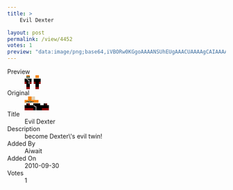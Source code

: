 ```yaml
---
title: >
    Evil Dexter

layout: post
permalink: /view/4452
votes: 1
preview: "data:image/png;base64,iVBORw0KGgoAAAANSUhEUgAAACUAAAAgCAIAAAAaMSbnAAAABnRSTlMA/wD/AP5AXyvrAAABHElEQVRIiWP8//8fAwx8a5dgYGA4fP+3rSIrMslV+YKBCADRjgmQtTOhyWFaRoxNxAMU+975LNDOXYpm5TufBVS0jxE5PBkZodY/vrSNgYFBVs8LwkVWgwcQE54saHJp/88wMDDIMprA2bMYTYhzOlEAxb7Hl7ZBbIL6D4lNE/vQTCfVJlwxzYXERk+f9AZnzpzBr+D//3/IiFTzsfiPoJWUAHT7TExMaGolI1ZRZPsgLoADtDCEZ1kqgH///mN6lPrxh5Bjwu57SgC98wNLPzMznFP49y+y3L9//8+dO8vAwICsBg3g0Y5VzXAPT3z2/fv3n6720SI8sde3aIDIfEaM9sEUf6P2jdqHDlDaS3jKSWIAMdqHe3gOd/sANlGTqHT7dyQAAAAASUVORK5CYII="
---
```

<dl class="side-by-side">
<dt>Preview</dt>
<dd>
    <img class="preview" src="data:image/png;base64,iVBORw0KGgoAAAANSUhEUgAAACUAAAAgCAIAAAAaMSbnAAAABnRSTlMA/wD/AP5AXyvrAAABHElEQVRIiWP8//8fAwx8a5dgYGA4fP+3rSIrMslV+YKBCADRjgmQtTOhyWFaRoxNxAMU+975LNDOXYpm5TufBVS0jxE5PBkZodY/vrSNgYFBVs8LwkVWgwcQE54saHJp/88wMDDIMprA2bMYTYhzOlEAxb7Hl7ZBbIL6D4lNE/vQTCfVJlwxzYXERk+f9AZnzpzBr+D//3/IiFTzsfiPoJWUAHT7TExMaGolI1ZRZPsgLoADtDCEZ1kqgH///mN6lPrxh5Bjwu57SgC98wNLPzMznFP49y+y3L9//8+dO8vAwICsBg3g0Y5VzXAPT3z2/fv3n6720SI8sde3aIDIfEaM9sEUf6P2jdqHDlDaS3jKSWIAMdqHe3gOd/sANlGTqHT7dyQAAAAASUVORK5CYII=">
</dd>
<dt>Original</dt>
<dd>
    <img class="preview" src="data:image/png;base64,iVBORw0KGgoAAAANSUhEUgAAAEAAAAAgCAYAAACinX6EAAAA40lEQVR42u2V0Q3CIBCGaTqBLy7lHDpKX93GOARPruAMvpZqk2toQ6EVEO78L/nStKHk7ssdKBWIV3c0Pp6PmxfFPSAAAiAAAiAAAgQLCBVI3M8H5zMWFgJyFc9CALWyS8Lnu3gB7yUT1lxPiBJgF2ZzMXpk7X0JWwGek9zZAWvrWQkIXWO5gYAKYzbP17adsff/L9id36lpRjbmJ0sAFU9AAEYgsuAUaK1Njn0zCc0joCIJvxdQmYQyAmwJhWWUE0D0vflvAYUPRgjwxvKejyX1CCTIp7yAmA6AAAkCMAIVd8AA7NP1flfvp14AAAAASUVORK5CYII=">
</dd>
<dt>Title</dt>
<dd>Evil Dexter</dd>
<dt>Description</dt>
<dd>become Dexter\'s evil twin!</dd>
<dt>Added By</dt>
<dd>Aiwait</dd>
<dt>Added On</dt>
<dd>2010-09-30</dd>
<dt>Votes</dt>
<dd>1</dd>
</dl>
